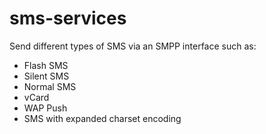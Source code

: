 # sms-services
Send different types of SMS via an SMPP interface such as:
- Flash SMS
- Silent SMS
- Normal SMS
- vCard
- WAP Push
- SMS with expanded charset encoding

